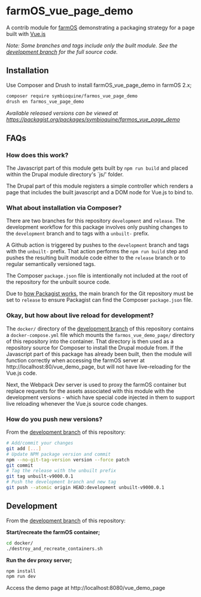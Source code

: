 # farmOS_vue_page_demo

A contrib module for [farmOS](https://farmos.org/) demonstrating a packaging strategy for a page built with [Vue.js](https://vuejs.org/)

*Note: Some branches and tags include only the built module. See the [development branch][development branch] for the full source code.*

## Installation

Use Composer and Drush to install farmOS_vue_page_demo in farmOS 2.x;

```sh
composer require symbioquine/farmos_vue_page_demo
drush en farmos_vue_page_demo
```

*Available released versions can be viewed at https://packagist.org/packages/symbioquine/farmos_vue_page_demo*

## FAQs

### How does this work?

The Javascript part of this module gets built by `npm run build` and placed within the Drupal module directory's `js/' folder.

The Drupal part of this module registers a simple controller which renders a page that includes the built javascript and a DOM node for Vue.js to bind to.

### What about installation via Composer?

There are two branches for this repository `development` and `release`. The development workflow for this package involves only pushing changes to the `development` branch and to tags
with a `unbuilt-` prefix.

A Github action is triggered by pushes to the `development` branch and tags with the `unbuilt-` prefix. That action performs the `npm run build` step and pushes the resulting built module
code either to the `release` branch or to regular semantically versioned tags.

The Composer `package.json` file is intentionally not included at the root of the repository for the unbuilt source code.

Due to [how Packagist works](https://packagist.org/about), the main branch for the Git repository must be set to `release` to ensure Packagist can find the Composer `package.json` file.

### Okay, but how about live reload for development?

The `docker/` directory of the [development branch][development branch] of this repository contains a `docker-compose.yml` file which mounts the `farmos_vue_demo_page/` directory of this repository
into the container. That directory is then used as a repository source for Composer to install the Drupal module from. If the Javascript part of this package has already been built, then the module
will function correctly when accessing the farmOS server at http://localhost:80/vue_demo_page, but will not have live-reloading for the Vue.js code.

Next, the Webpack Dev server is used to proxy the farmOS container but replace requests for the assets associated with this module with the development versions - which have special code injected in
them to support live reloading whenever the Vue.js source code changes.

### How do you push new versions?

From the [development branch][development branch] of this repository:

```sh
# Add/commit your changes
git add [...]
# Update NPM package version and commit
npm --no-git-tag-version version --force patch
git commit
# Tag the release with the unbuilt prefix
git tag unbuilt-v9000.0.1
# Push the development branch and new tag
git push --atomic origin HEAD:development unbuilt-v9000.0.1
```

## Development

From the [development branch][development branch] of this repository:

**Start/recreate the farmOS container;**

```sh
cd docker/
./destroy_and_recreate_containers.sh
```

**Run the dev proxy server;**

```sh
npm install
npm run dev
```

Access the demo page at http://localhost:8080/vue_demo_page

[development branch]: https://github.com/symbioquine/farmOS_vue_page_demo/tree/development

